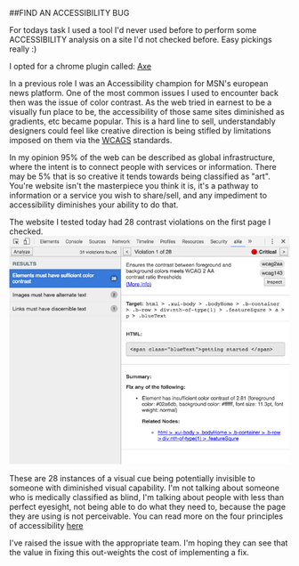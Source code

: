 ##FIND AN ACCESSIBILITY BUG

For todays task I used a tool I'd never used before to perform some ACCESSIBILITY analysis on a site I'd not checked before. Easy pickings really :)


I opted for a chrome plugin called: [Axe](https://chrome.google.com/webstore/detail/axe/lhdoppojpmngadmnindnejefpokejbdd)


In a previous role I was an Accessibility champion for MSN's european news platform. One of the most common issues I used to encounter back then was the issue of color contrast. As the web tried in earnest to be a visually fun place to be, the accessibility of those same sites diminished as gradients, etc became popular. This is a hard line to sell, understandably designers could feel like creative direction is being stifled by limitations imposed on them via the [WCAGS](https://www.w3.org/TR/WCAG20/) standards.

In my opinion 95% of the web can be described as global infrastructure, where the intent is to connect people with services or information. There may be 5% that is so creative it tends towards being classified as "art". You're website isn't the masterpiece you think it is, it's a pathway to information or a service you wish to share/sell, and any impediment to accessibility diminishes your ability to do that.

The website I tested today had 28 contrast violations on the first page I checked. ![alt text](../../images/tasks/7/accessibilityWithAxe.png "Screenshot of Axe accessibility tool")

These are 28 instances of a visual cue being potentially invisible to someone with diminished visual capability. I'm not talking about  someone who is medically classified as blind, I'm talking about people with less than perfect eyesight, not being able to do what they need to, because the page they are using is not perceivable. You can read more on the four principles of accessibility [here](https://www.w3.org/TR/UNDERSTANDING-WCAG20/intro.html)  

I've raised the issue with the appropriate team. I'm hoping they can see that the value in fixing this out-weights the cost of implementing a fix.
